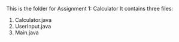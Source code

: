 This is the folder for Assignment 1: Calculator
It contains three files:
1. Calculator.java
2. UserInput.java
3. Main.java
